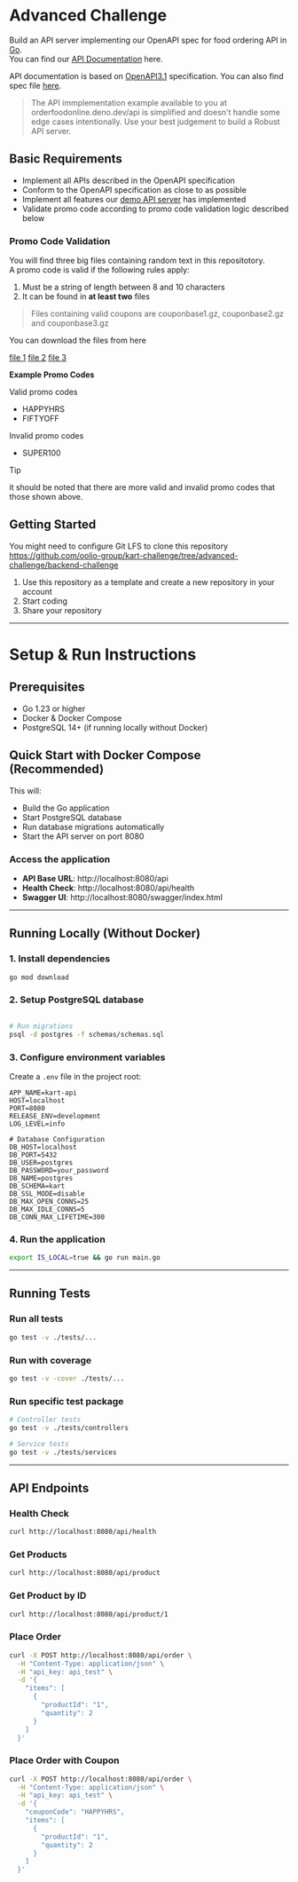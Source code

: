 # Advanced Challenge

Build an API server implementing our OpenAPI spec for food ordering API in [Go](https://go.dev).\
You can find our [API Documentation](https://orderfoodonline.deno.dev/public/openapi.html) here.

API documentation is based on [OpenAPI3.1](https://swagger.io/specification/v3/) specification.
You can also find spec file [here](https://orderfoodonline.deno.dev/public/openapi.yaml).

> The API immplementation example available to you at orderfoodonline.deno.dev/api is simplified and doesn't handle some edge cases intentionally.
> Use your best judgement to build a Robust API server.

## Basic Requirements

- Implement all APIs described in the OpenAPI specification
- Conform to the OpenAPI specification as close to as possible
- Implement all features our [demo API server](https://orderfoodonline.deno.dev) has implemented
- Validate promo code according to promo code validation logic described below

### Promo Code Validation

You will find three big files containing random text in this repositotory.\
A promo code is valid if the following rules apply:

1. Must be a string of length between 8 and 10 characters
2. It can be found in **at least two** files

> Files containing valid coupons are couponbase1.gz, couponbase2.gz and couponbase3.gz

You can download the files from here

[file 1](https://orderfoodonline-files.s3.ap-southeast-2.amazonaws.com/couponbase1.gz)
[file 2](https://orderfoodonline-files.s3.ap-southeast-2.amazonaws.com/couponbase2.gz)
[file 3](https://orderfoodonline-files.s3.ap-southeast-2.amazonaws.com/couponbase3.gz)

**Example Promo Codes**

Valid promo codes

- HAPPYHRS
- FIFTYOFF

Invalid promo codes

- SUPER100

> [!TIP]
> it should be noted that there are more valid and invalid promo codes that those shown above.

## Getting Started

You might need to configure Git LFS to clone this repository\
https://github.com/oolio-group/kart-challenge/tree/advanced-challenge/backend-challenge

1. Use this repository as a template and create a new repository in your account
2. Start coding
3. Share your repository

---

# Setup & Run Instructions

## Prerequisites

- Go 1.23 or higher
- Docker & Docker Compose
- PostgreSQL 14+ (if running locally without Docker)

## Quick Start with Docker Compose (Recommended)

This will:
- Build the Go application
- Start PostgreSQL database
- Run database migrations automatically
- Start the API server on port 8080

### Access the application
- **API Base URL**: http://localhost:8080/api
- **Health Check**: http://localhost:8080/api/health
- **Swagger UI**: http://localhost:8080/swagger/index.html

---

## Running Locally (Without Docker)

### 1. Install dependencies
```bash
go mod download
```

### 2. Setup PostgreSQL database
```bash

# Run migrations
psql -d postgres -f schemas/schemas.sql
```

### 3. Configure environment variables

Create a `.env` file in the project root:
```env
APP_NAME=kart-api
HOST=localhost
PORT=8080
RELEASE_ENV=development
LOG_LEVEL=info

# Database Configuration
DB_HOST=localhost
DB_PORT=5432
DB_USER=postgres
DB_PASSWORD=your_password
DB_NAME=postgres
DB_SCHEMA=kart
DB_SSL_MODE=disable
DB_MAX_OPEN_CONNS=25
DB_MAX_IDLE_CONNS=5
DB_CONN_MAX_LIFETIME=300
```

### 4. Run the application
```bash
export IS_LOCAL=true && go run main.go
```

---

## Running Tests

### Run all tests
```bash
go test -v ./tests/...
```

### Run with coverage
```bash
go test -v -cover ./tests/...
```

### Run specific test package
```bash
# Controller tests
go test -v ./tests/controllers

# Service tests
go test -v ./tests/services
```

---

## API Endpoints

### Health Check
```bash
curl http://localhost:8080/api/health
```

### Get Products
```bash
curl http://localhost:8080/api/product
```

### Get Product by ID
```bash
curl http://localhost:8080/api/product/1
```

### Place Order
```bash
curl -X POST http://localhost:8080/api/order \
  -H "Content-Type: application/json" \
  -H "api_key: api_test" \
  -d '{
    "items": [
      {
        "productId": "1",
        "quantity": 2
      }
    ]
  }'
```

### Place Order with Coupon
```bash
curl -X POST http://localhost:8080/api/order \
  -H "Content-Type: application/json" \
  -H "api_key: api_test" \
  -d '{
    "couponCode": "HAPPYHRS",
    "items": [
      {
        "productId": "1",
        "quantity": 2
      }
    ]
  }'
```

